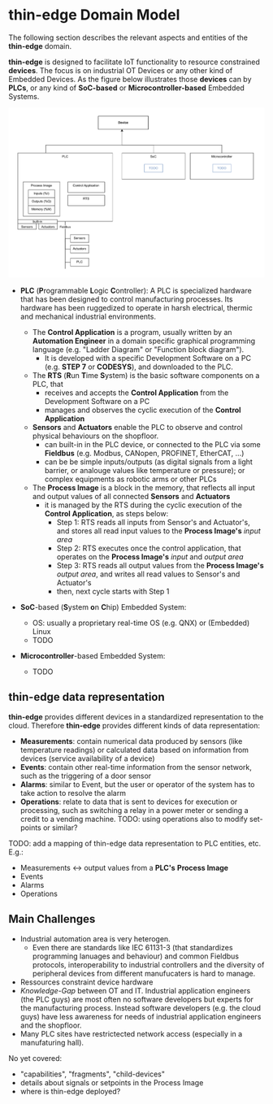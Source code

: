 # thin-edge Domain Model

The following section describes the relevant aspects and entities of the **thin-edge** domain.

**thin-edge** is designed to facilitate IoT functionality to resource constrained **devices**.
The focus is on industrial OT Devices or any other kind of Embedded Devices.
As the figure below illustrates those **devices** can by **PLCs**, or any kind of **SoC-based** or **Microcontroller-based** Embedded Systems.

![Device Class](images/device-class.svg)

* **PLC** (**P**rogrammable **L**ogic **C**ontroller):
  A PLC is specialized hardware that has been designed to control manufacturing processes.
  Its hardware has been ruggedized to operate in harsh electrical, thermic and mechanical industrial environments. 
  * The **Control Application** is a program, usually written by an **Automation Engineer** in a domain specific graphical programming language (e.g. "Ladder Diagram" or "Function block diagram"). 
    * It is developed with a specific Development Software on a PC (e.g. __STEP 7__ or __CODESYS__), and downloaded to the PLC.
  * The **RTS** (**R**un **T**ime **S**ystem) is the basic software components on a PLC, that
    * receives and accepts the **Control Application** from the Development Software on a PC
    * manages and observes the cyclic execution of the **Control Application**
  * **Sensors** and **Actuators** enable the PLC to observe and control physical behaviours on the shopfloor.
    * can built-in in the PLC device, 
      or connected to the PLC via some **Fieldbus** (e.g. Modbus, CANopen, PROFINET, EtherCAT, ...)
    * can be be simple inputs/outputs (as digital signals from a light barrier, or analouge values like temperature or pressure);
      or complex equipments as robotic arms or other PLCs
  * The **Process Image** is a block in the memory, that reflects all input and output values of all connected **Sensors** and **Actuators**
    * it is managed by the RTS during the cyclic execution of the **Control Application**, as steps below:
      * Step 1: RTS reads all inputs from Sensor's and Actuator's, and stores all read input values to the **Process Image's** _input area_ 
      * Step 2: RTS executes once the control application, that operates on the **Process Image's** _input_ and _output area_
      * Step 3: RTS reads all output values from the **Process Image's** _output area_, and writes all read values to Sensor's and Actuator's
      * then, next cycle starts with Step 1

* **SoC**-based (**S**ystem **o**n **C**hip) Embedded System:
  * OS:
    usually a proprietary real-time OS (e.g. QNX) or (Embedded) Linux
  * TODO

* **Microcontroller**-based Embedded System:
  * TODO

## thin-edge data representation

**thin-edge** provides different devices in a standardized representation to the cloud. Therefore **thin-edge** provides different kinds of data representation:
  * **Measurements**: contain numerical data produced by sensors (like temperature readings) or calculated data based on information from devices (service availability of a device)
  * **Events**: contain other real-time information from the sensor network, such as the triggering of a door sensor
  * **Alarms**: similar to Event, but the user or operator of the system has to take action to resolve the alarm
  * **Operations**: relate to data that is sent to devices for execution or processing, such as switching a relay in a power meter or sending a credit to a vending machine. TODO: using operations also to modify set-points or similar?
 
TODO: add a mapping of thin-edge data representation to PLC entities, etc. E.g.:
  * Measurements <-> output values from a **PLC's** **Process Image**
  * Events
  * Alarms
  * Operations
  
## Main Challenges

* Industrial automation area is very heterogen.
  * Even there are standards like IEC 61131-3 (that standardizes programming lanuages and behaviour) and common Fieldbus protocols, interoperability to industrial controllers and the diversity of peripheral devices from different manufucaters is hard to manage.
* Ressources constraint device hardware
* _Knowledge-Gap_ between OT and IT. Industrial application engineers (the PLC guys) are most often no software developers but experts for the manufacturing process. Instead software developers (e.g. the cloud guys) have less awareness for needs of industrial application engineers and the shopfloor.
* Many PLC sites have restrictected network access (especially in a manufaturing hall).


No yet covered:
* "capabilities", "fragments", "child-devices"
* details about signals or setpoints in the Process Image
* where is thin-edge deployed?
